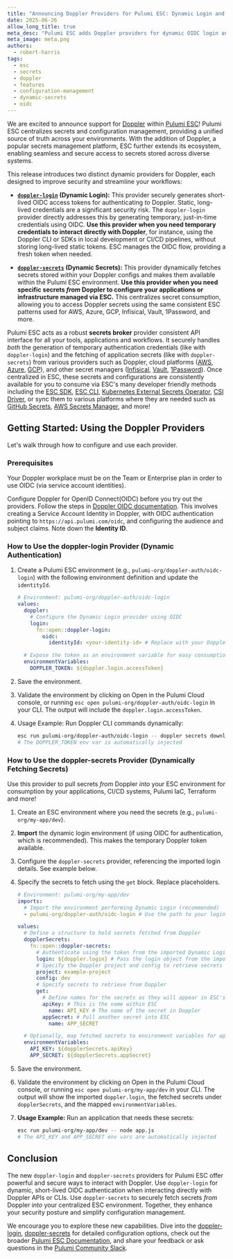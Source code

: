 ```yaml
---
title: "Announcing Doppler Providers for Pulumi ESC: Dynamic Login and Dynamic Secrets"
date: 2025-06-26
allow_long_title: true
meta_desc: "Pulumi ESC adds Doppler providers for dynamic OIDC login and centralized secret fetching, enhancing security and simplifying management."
meta_image: meta.png
authors:
  - robert-harris
tags:
  - esc
  - secrets
  - doppler
  - features
  - configuration-management
  - dynamic-secrets
  - oidc
---
```


We are excited to announce support for [Doppler](https://doppler.com/) within [Pulumi ESC](/product/esc)! Pulumi ESC centralizes secrets and configuration management, providing a unified source of truth across your environments. With the addition of Doppler, a popular secrets management platform, ESC further extends its ecosystem, enabling seamless and secure access to secrets stored across diverse systems.

<!--more-->

This release introduces two distinct dynamic providers for Doppler, each designed to improve security and streamline your workflows:

* **[`doppler-login`](/docs/esc/integrations/dynamic-login-credentials/doppler-login/) (Dynamic Login):** This provider securely generates short-lived OIDC access tokens for authenticating *to* Doppler. Static, long-lived credentials are a significant security risk. The `doppler-login` provider directly addresses this by generating temporary, just-in-time credentials using OIDC. **Use this provider when you need temporary credentials to interact directly with Doppler**, for instance, using the Doppler CLI or SDKs in local development or CI/CD pipelines, without storing long-lived static tokens. ESC manages the OIDC flow, providing a fresh token when needed.

* **[`doppler-secrets`](/docs/esc/integrations/dynamic-secrets/doppler-secrets/) (Dynamic Secrets):** This provider dynamically fetches secrets stored *within* your Doppler configs and makes them available within the Pulumi ESC environment. **Use this provider when you need specific secrets *from* Doppler to configure your applications or infrastructure managed via ESC.** This centralizes secret consumption, allowing you to access Doppler secrets using the same consistent ESC patterns used for AWS, Azure, GCP, Infisical, Vault, 1Password, and more.

Pulumi ESC acts as a robust **secrets broker** provider consistent API interface for all your tools, applications and workflows. It securely handles *both* the generation of temporary authentication credentials (like with `doppler-login`) and the fetching of application secrets (like with `doppler-secrets`) from various providers such as Doppler, cloud platforms ([AWS](/docs/esc/integrations/dynamic-secrets/aws-secrets/), [Azure](/docs/esc/integrations/dynamic-secrets/azure-secrets/), [GCP](/docs/esc/integrations/dynamic-secrets/gcp-secrets/)), and other secret managers ([Infisical](/docs/esc/integrations/dynamic-secrets/infisical-secrets/), [Vault](/docs/esc/integrations/dynamic-secrets/vault-secrets/), [1Password](/docs/esc/integrations/dynamic-secrets/1password-secrets/)). Once centralized in ESC, these secrets and configurations are consistently available for you to consume via ESC's many developer friendly methods including the [ESC SDK](/docs/esc/development/languages-sdks/), [ESC CLI](/docs/esc/cli/), [Kubernetes External Secrets Operator](/docs/esc/integrations/kubernetes/external-secrets-operator/), [CSI Driver](/docs/esc/integrations/kubernetes/secret-store-csi-driver/), or sync them to various platforms where they are needed such as [GitHub Secrets](https://github.com/pulumi/esc-examples/tree/main/sync/github-secrets), [AWS Secrets Manager](https://github.com/pulumi/esc-examples/tree/main/sync/aws-secrets-manager), and more!

## Getting Started: Using the Doppler Providers

Let's walk through how to configure and use each provider.

### Prerequisites

Your Doppler workplace must be on the Team or Enterprise plan in order to use OIDC (via service account identities).

Configure Doppler for OpenID Connect(OIDC) before you try out the providers. Follow the steps in [Doppler OIDC documentation](/docs/esc/environments/configuring-oidc/doppler/). This involves creating a Service Account Identity in Doppler, with OIDC authentication pointing to `https://api.pulumi.com/oidc`, and configuring the audience and subject claims. Note down the **Identity ID**.

### How to Use the doppler-login Provider (Dynamic Authentication)

1. Create a Pulumi ESC environment (e.g., `pulumi-org/doppler-auth/oidc-login`) with the following environment definition and update the `identityId`.

    ```yaml
    # Environment: pulumi-org/doppler-auth/oidc-login
    values:
      doppler:
        # Configure the Dynamic Login provider using OIDC
        login:
          fn::open::doppler-login:
            oidc:
              identityId: <your-identity-id> # Replace with your Doppler Identity ID

      # Expose the token as an environment variable for easy consumption
      environmentVariables:
        DOPPLER_TOKEN: ${doppler.login.accessToken}
    ```

1. Save the environment.
1. Validate the environment by clicking on Open in the Pulumi Cloud console, or running `esc open pulumi-org/doppler-auth/oidc-login` in your CLI. The output will include the `doppler.login.accessToken`.
1. Usage Example: Run Doppler CLI commands dynamically:

    ```bash
    esc run pulumi-org/doppler-auth/oidc-login -- doppler secrets download --no-file --format=json --project=<your-project-id> --config=<your-config-id>
    # The DOPPLER_TOKEN env var is automatically injected
    ```

### How to Use the doppler-secrets Provider (Dynamically Fetching Secrets)

Use this provider to pull secrets *from* Doppler *into* your ESC environment for consumption by your applications, CI/CD systems, Pulumi IaC, Terraform and more!

1. Create an ESC environment where you need the secrets (e.g., `pulumi-org/my-app/dev`).
1. **Import** the dynamic login environment (if using OIDC for authentication, which is recommended). This makes the temporary Doppler token available.
1. Configure the `doppler-secrets` provider, referencing the imported login details. See example below.
1. Specify the secrets to fetch using the `get` block. Replace placeholders.

    ```yaml
    # Environment: pulumi-org/my-app/dev
    imports:
      # Import the environment performing Dynamic Login (recommended)
      - pulumi-org/doppler-auth/oidc-login # Use the path to your login environment

    values:
      # Define a structure to hold secrets fetched from Doppler
      dopplerSecrets:
        fn::open::doppler-secrets:
          # Authenticate using the token from the imported Dynamic Login environment
          login: ${doppler.login} # Pass the login object from the import
          # Specify the Doppler project and config to retrieve secrets from
          project: example-project
          config: dev
          # Specify secrets to retrieve from Doppler
          get:
            # Define names for the secrets as they will appear in ESC's output under 'dopplerSecrets'
            apiKey: # This is the name within ESC
              name: API_KEY # The name of the secret in Doppler
            appSecret: # Pull another secret into ESC
              name: APP_SECRET

      # Optionally, map fetched secrets to environment variables for application consumption
      environmentVariables:
        API_KEY: ${dopplerSecrets.apiKey}
        APP_SECRET: ${dopplerSecrets.appSecret}
    ```

1. Save the environment.
1. Validate the environment by clicking on Open in the Pulumi Cloud console, or running `esc open pulumi-org/my-app/dev` in your CLI. The output will show the imported `doppler.login`, the fetched secrets under `dopplerSecrets`, and the mapped `environmentVariables`.
1. **Usage Example:** Run an application that needs these secrets:

    ```bash
    esc run pulumi-org/my-app/dev -- node app.js
    # The API_KEY and APP_SECRET env vars are automatically injected
    ```

## Conclusion

The new `doppler-login` and `doppler-secrets` providers for Pulumi ESC offer powerful and secure ways to interact with Doppler. Use `doppler-login` for dynamic, short-lived OIDC authentication when interacting directly with Doppler APIs or CLIs. Use `doppler-secrets` to securely fetch secrets *from* Doppler *into* your centralized ESC environment. Together, they enhance your security posture and simplify configuration management.

We encourage you to explore these new capabilities. Dive into the [doppler-login](/docs/esc/integrations/dynamic-login-credentials/doppler-login/), [doppler-secrets](/docs/esc/integrations/dynamic-secrets/doppler-secrets/) for detailed configuration options, check out the broader [Pulumi ESC Documentation](/docs/esc/), and share your feedback or ask questions in the [Pulumi Community Slack](https://slack.pulumi.com/).
